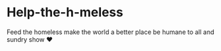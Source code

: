 # Help-the-h-meless
Feed the homeless
make the world a better place
be humane to all and sundry
show ❤️ 
